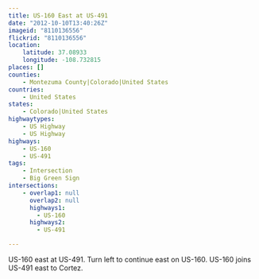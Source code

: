 ```yaml
---
title: US-160 East at US-491
date: "2012-10-10T13:40:26Z"
imageid: "8110136556"
flickrid: "8110136556"
location:
    latitude: 37.08933
    longitude: -108.732815
places: []
counties:
    - Montezuma County|Colorado|United States
countries:
    - United States
states:
    - Colorado|United States
highwaytypes:
    - US Highway
    - US Highway
highways:
    - US-160
    - US-491
tags:
    - Intersection
    - Big Green Sign
intersections:
    - overlap1: null
      overlap2: null
      highways1:
        - US-160
      highways2:
        - US-491

---
```

US-160 east at US-491.  Turn left to continue east on US-160.  US-160 joins US-491 east to Cortez.